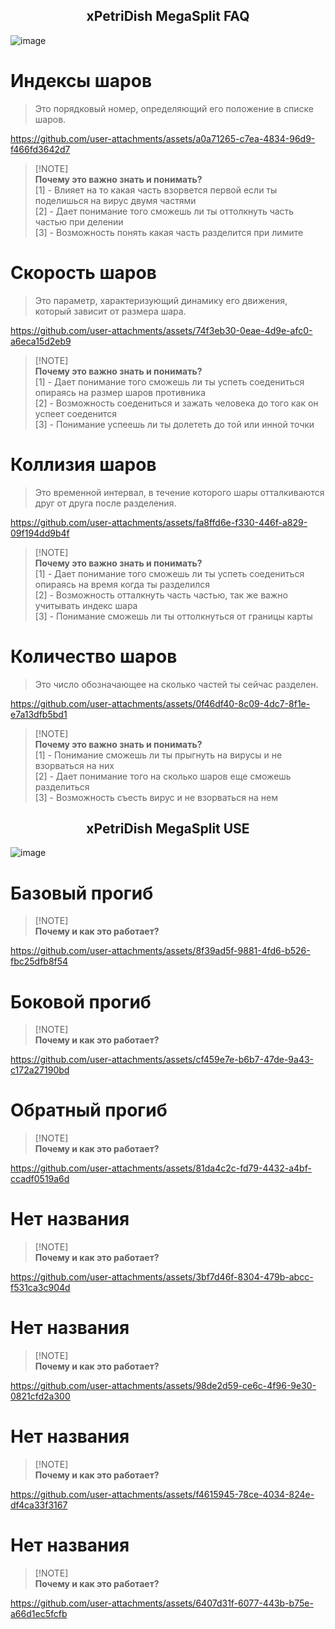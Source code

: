 <p align="center">
 <h2 align="center">xPetriDish MegaSplit FAQ</h2>
</p>

![image](https://github.com/user-attachments/assets/befd0516-c086-487f-a8df-fe72cdff3f75)

# Индексы шаров
> Это порядковый номер, определяющий его положение в списке шаров.

https://github.com/user-attachments/assets/a0a71265-c7ea-4834-96d9-f466fd3642d7

> [!NOTE]\
> **Почему это важно знать и понимать?** \
> [1] - Влияет на то какая часть взорвется первой если ты поделишься на вирус двумя частями \
> [2] - Дает понимание того сможешь ли ты оттолкнуть часть частью при делении \
> [3] - Возможность понять какая часть разделится при лимите

# Скорость шаров
> Это параметр, характеризующий динамику его движения, который зависит от размера шара.

https://github.com/user-attachments/assets/74f3eb30-0eae-4d9e-afc0-a6eca15d2eb9

> [!NOTE]\
> **Почему это важно знать и понимать?** \
> [1] - Дает понимание того сможешь ли ты успеть соедениться опираясь на размер шаров противника \
> [2] - Возможность соедениться и зажать человека до того как он успеет соеденится \
> [3] - Понимание успеешь ли ты долететь до той или инной точки

# Коллизия шаров
> Это временной интервал, в течение которого шары отталкиваются друг от друга после разделения.

https://github.com/user-attachments/assets/fa8ffd6e-f330-446f-a829-09f194dd9b4f

> [!NOTE]\
> **Почему это важно знать и понимать?** \
> [1] - Дает понимание того сможешь ли ты успеть соедениться опираясь на время когда ты разделился \
> [2] - Возможность отталкнуть часть частью, так же важно учитывать индекс шара \
> [3] - Понимание сможешь ли ты оттолкнуться от границы карты


# Количество шаров
> Это число обозначающее на сколько частей ты сейчас разделен.

https://github.com/user-attachments/assets/0f46df40-8c09-4dc7-8f1e-e7a13dfb5bd1

> [!NOTE]\
> **Почему это важно знать и понимать?** \
> [1] - Понимание сможешь ли ты прыгнуть на вирусы и не взорваться на них \
> [2] - Дает понимание того на сколько шаров еще сможешь разделиться \
> [3] - Возможность съесть вирус и не взорваться на нем 

<p align="center">
 <h2 align="center">xPetriDish MegaSplit USE</h2>
</p>

![image](https://github.com/user-attachments/assets/f83642ca-7d3f-4e25-a8f0-ce33651deb9e)

# Базовый прогиб

> [!NOTE]\
> **Почему и как это работает?**
> 

https://github.com/user-attachments/assets/8f39ad5f-9881-4fd6-b526-fbc25dfb8f54

# Боковой прогиб

> [!NOTE]\
> **Почему и как это работает?**
> 

https://github.com/user-attachments/assets/cf459e7e-b6b7-47de-9a43-c172a27190bd

# Обратный прогиб

> [!NOTE]\
> **Почему и как это работает?**
> 

https://github.com/user-attachments/assets/81da4c2c-fd79-4432-a4bf-ccadf0519a6d

# Нет названия

> [!NOTE]\
> **Почему и как это работает?**
> 

https://github.com/user-attachments/assets/3bf7d46f-8304-479b-abcc-f531ca3c904d

# Нет названия

> [!NOTE]\
> **Почему и как это работает?**
> 

https://github.com/user-attachments/assets/98de2d59-ce6c-4f96-9e30-0821cfd2a300

# Нет названия

> [!NOTE]\
> **Почему и как это работает?**
>

https://github.com/user-attachments/assets/f4615945-78ce-4034-824e-df4ca33f3167

# Нет названия

> [!NOTE]\
> **Почему и как это работает?**

https://github.com/user-attachments/assets/6407d31f-6077-443b-b75e-a66d1ec5fcfb

